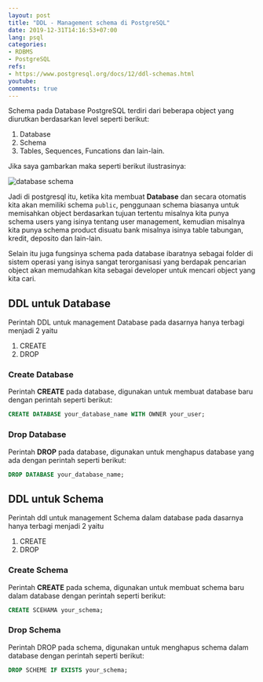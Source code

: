 ```yaml
---
layout: post
title: "DDL - Management schema di PostgreSQL"
date: 2019-12-31T14:16:53+07:00
lang: psql
categories:
- RDBMS
- PostgreSQL
refs: 
- https://www.postgresql.org/docs/12/ddl-schemas.html
youtube: 
comments: true
---
```


Schema pada Database PostgreSQL terdiri dari beberapa object yang diurutkan berdasarkan level seperti berikut:

1. Database
2. Schema
3. Tables, Sequences, Funcations dan lain-lain.

Jika saya gambarkan maka seperti berikut ilustrasinya:

![database schema]({{site.baseurl}}/resources/posts/psql-schema/postgresql-schema.png)

Jadi di postgresql itu, ketika kita membuat **Database** dan secara otomatis kita akan memiliki schema `public`, penggunaan schema biasanya untuk memisahkan object berdasarkan tujuan tertentu misalnya kita punya schema users yang isinya tentang user management, kemudian misalnya kita punya schema product disuatu bank misalnya isinya table tabungan, kredit, deposito dan lain-lain. 

Selain itu juga fungsinya schema pada database ibaratnya sebagai folder di sistem operasi yang isinya sangat terorganisasi yang berdapak pencarian object akan memudahkan kita sebagai developer untuk mencari object yang kita cari.


## DDL untuk Database

Perintah DDL untuk management Database pada dasarnya hanya terbagi menjadi 2 yaitu

1. CREATE
2. DROP

### Create Database

Perintah **CREATE** pada database, digunakan untuk membuat database baru dengan perintah seperti berikut:

```sql
CREATE DATABASE your_database_name WITH OWNER your_user;
```

### Drop Database

Perintah **DROP** pada database, digunakan untuk menghapus database yang ada dengan perintah seperti berikut:

```sql
DROP DATABASE your_database_name;
```

## DDL untuk Schema

Perintah ddl untuk management Schema dalam database pada dasarnya hanya terbagi menjadi 2 yaitu

1. CREATE
2. DROP

### Create Schema

Perintah **CREATE** pada schema, digunakan untuk membuat schema baru dalam database dengan perintah seperti berikut:

```sql
CREATE SCEHAMA your_schema;
```

### Drop Schema

Perintah DROP pada schema, digunakan untuk menghapus schema dalam database dengan perintah seperti berikut:

```sql
DROP SCHEME IF EXISTS your_schema;
```